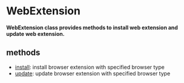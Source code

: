 # WebExtension

**WebExtension class provides methods to install web extension and update web extension.**

## methods <!-- {docsify-ignore} -->

- [install](./doc/api/python/webdriver/webextension/install.md): install browser extension with specified browser type
- [update](./doc/api/python/webdriver/webextension/update.md): update browser extension with specified browser type